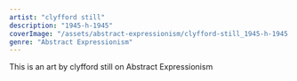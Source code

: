 ```yaml
---
artist: "clyfford still"
description: "1945-h-1945"
coverImage: "/assets/abstract-expressionism/clyfford-still_1945-h-1945.jpg"
genre: "Abstract Expressionism"
---
```

This is an art by clyfford still on Abstract Expressionism


